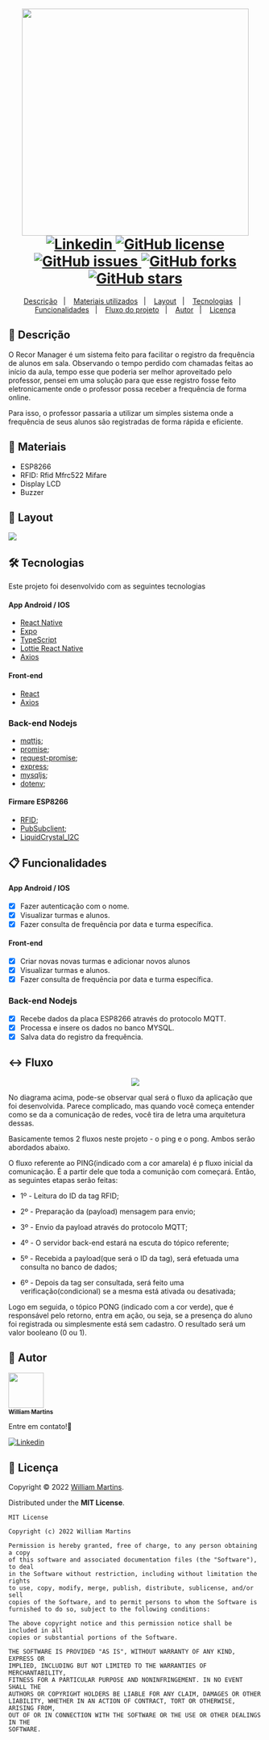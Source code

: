 <h1 align="center">
  <img width="450px" src="./.github/assets/logo.png" />
  <br />
  <a href="https://www.linkedin.com/in/williamvsmartins">
    <img alt="Linkedin" src="https://img.shields.io/badge/-William%20Martins-29B6D1?label=Linkedin&logo=linkedin&style=flat-square">
  </a>
  <a href="https://github.com/WilliamVSMartins/Frequency_register/blob/main/LICENSE">
    <img alt="GitHub license" src="https://img.shields.io/github/license/WilliamVSMartins/Frequency_register?logo=mint&style=flat-square">
  </a>
  <a href="https://github.com/WilliamVSMartins/Frequency_register/issues?q=is%3Aissue+is%3Aclosed">
    <img alt="GitHub issues" src="https://badgen.net/github/closed-issues/WilliamVSMartins/Frequency_register?color=29B6D1&style=flat-square">
  </a>
  <a href="https://github.com/WilliamVSMartins/Frequency_register/network">
    <img alt="GitHub forks" src="https://img.shields.io/github/forks/WilliamVSMartins/Frequency_register?color=29B6D1&style=flat-square">
  </a>
  <a href="https://github.com/WilliamVSMartins/Frequency_register/stargazers">
    <img alt="GitHub stars" src="https://img.shields.io/github/stars/WilliamVSMartins/Frequency_register?color=29B6D1&style=flat-square">
  </a>
</h1>

<p align="center">
  <a href="#page_facing_up-descrição">Descrição</a>&nbsp;&nbsp;&nbsp;|&nbsp;&nbsp;&nbsp;
  <a href="#wrench-Materiais">Materiais utilizados</a>&nbsp;&nbsp;&nbsp;|&nbsp;&nbsp;&nbsp;
  <a href="#art-Layout">Layout</a>&nbsp;&nbsp;&nbsp;|&nbsp;&nbsp;&nbsp;
  <a href="#-tecnologias">Tecnologias</a>&nbsp;&nbsp;&nbsp;|&nbsp;&nbsp;&nbsp;
  <a href="#clipboard-Funcionalidades">Funcionalidades</a>&nbsp;&nbsp;&nbsp;|&nbsp;&nbsp;&nbsp;
  <a href="#left_right_arrow-Fluxo">Fluxo do projeto</a>&nbsp;&nbsp;&nbsp;|&nbsp;&nbsp;&nbsp;
  <a href="#man-Autor">Autor</a>&nbsp;&nbsp;&nbsp;|&nbsp;&nbsp;&nbsp;
  <a href="#memo-Licença">Licença</a>
</p>

## :page_facing_up: Descrição
O Recor Manager é um sistema feito para facilitar o registro da frequência de alunos em sala. Observando o tempo perdido com chamadas feitas ao início da aula, tempo esse que poderia ser melhor aproveitado pelo professor, pensei em uma solução para que esse registro fosse feito eletronicamente onde o professor possa receber a frequência de forma online.

Para isso, o professor passaria a utilizar um simples sistema onde a frequência de seus alunos são registradas de forma rápida e eficiente.

## :wrench: Materiais

- ESP8266
- RFID: Rfid Mfrc522 Mifare
- Display LCD
- Buzzer

## :art: Layout
<img src="./.github/assets/recor-updated.png" />

## 🛠 Tecnologias
Este projeto foi desenvolvido com as seguintes tecnologias

#### App Android / IOS
- [React Native](https://reactnative.dev/)
- [Expo](https://expo.io/)
- [TypeScript](https://www.typescriptlang.org/)
- [Lottie React Native](https://docs.expo.io/versions/latest/sdk/lottie/)
- [Axios](https://axios-http.com/ptbr/docs/intro)

#### Front-end
- [React](https://reactjs.org/)
- [Axios](https://axios-http.com/ptbr/docs/intro)

### Back-end Nodejs
- [mqttjs](https://github.com/mqttjs/MQTT.js);
- [promise](https://github.com/then/promise);
- [request-promise](https://github.com/request/request-promise);
- [express](https://github.com/expressjs/express);
- [mysqljs](https://github.com/mysqljs/mysql);
- [dotenv](https://github.com/motdotla/dotenv);

#### Firmare ESP8266
- [RFID](https://github.com/miguelbalboa/rfid/);
- [PubSubclient](https://github.com/knolleary/pubsubclient);
- [LiquidCrystal_I2C](https://github.com/fdebrabander/Arduino-LiquidCrystal-I2C-library)

## :clipboard: Funcionalidades
#### App Android / IOS
- [x] Fazer autenticação com o nome.
- [x] Visualizar turmas e alunos.
- [x] Fazer consulta de frequência por data e turma específica.

#### Front-end
- [x] Criar novas novas turmas e adicionar novos alunos
- [x] Visualizar turmas e alunos.
- [x] Fazer consulta de frequência por data e turma específica.

### Back-end Nodejs
- [x] Recebe dados da placa ESP8266 através do protocolo MQTT.
- [x] Processa e insere os dados no banco MYSQL.
- [x] Salva data do registro da frequência.

## :left_right_arrow: Fluxo
<div align="center">
<img src="./.github/assets/fluxo.png" />
</div>

No diagrama acima, pode-se observar qual será o fluxo da aplicação que foi desenvolvida. Parece complicado, mas quando você começa entender como se da a comunicação de redes, você tira de letra uma arquitetura dessas.

Basicamente temos 2 fluxos neste projeto - o ping e o pong. Ambos serão abordados abaixo.

O fluxo referente ao PING(indicado com a cor amarela) é p fluxo inicial da comunicação. É a partir dele que toda a comunição com começará. Então, as seguintes etapas serão feitas:

- 1º - Leitura do ID da tag RFID;

- 2º - Preparação da (payload) mensagem para envio;

- 3º - Envio da payload através do protocolo MQTT;

- 4º - O servidor back-end estará na escuta do tópico referente;

- 5º - Recebida a payload(que será o ID da tag), será efetuada uma consulta no banco de dados;

- 6º - Depois da tag ser consultada, será feito uma verificação(condicional) se a mesma está ativada ou desativada;

Logo em seguida, o tópico PONG (indicado com a cor verde), que é responsável pelo retorno, entra em ação, ou seja, se a presença do aluno foi registrada ou simplesmente está sem cadastro. O resultado será um valor booleano (0 ou 1).

## :man: Autor

<a href="https://github.com/WilliamVSMartins/">
 <img src="https://avatars.githubusercontent.com/u/101011336?s=400&u=c1b332326ef504405ed93988fa670d8bb33e2aba&v=4" width="70px;" alt=""/>
 <br />
 <sub><b>William Martins</b></sub>
</a>


Entre em contato!🚀

<a href="https://www.linkedin.com/in/williamvsmartins">
  <img alt="Linkedin" src="https://img.shields.io/badge/-willliamvsmartins-9871F5?label=Linkedin&logo=linkedin&style=flat-square">
</a>


## :memo: Licença
Copyright © 2022 [William Martins](https://github.com/WilliamVSMartins).<br />

Distributed under the **MIT License**.
``` 
MIT License

Copyright (c) 2022 William Martins

Permission is hereby granted, free of charge, to any person obtaining a copy
of this software and associated documentation files (the "Software"), to deal
in the Software without restriction, including without limitation the rights
to use, copy, modify, merge, publish, distribute, sublicense, and/or sell
copies of the Software, and to permit persons to whom the Software is
furnished to do so, subject to the following conditions:

The above copyright notice and this permission notice shall be included in all
copies or substantial portions of the Software.

THE SOFTWARE IS PROVIDED "AS IS", WITHOUT WARRANTY OF ANY KIND, EXPRESS OR
IMPLIED, INCLUDING BUT NOT LIMITED TO THE WARRANTIES OF MERCHANTABILITY,
FITNESS FOR A PARTICULAR PURPOSE AND NONINFRINGEMENT. IN NO EVENT SHALL THE
AUTHORS OR COPYRIGHT HOLDERS BE LIABLE FOR ANY CLAIM, DAMAGES OR OTHER
LIABILITY, WHETHER IN AN ACTION OF CONTRACT, TORT OR OTHERWISE, ARISING FROM,
OUT OF OR IN CONNECTION WITH THE SOFTWARE OR THE USE OR OTHER DEALINGS IN THE
SOFTWARE.
```
